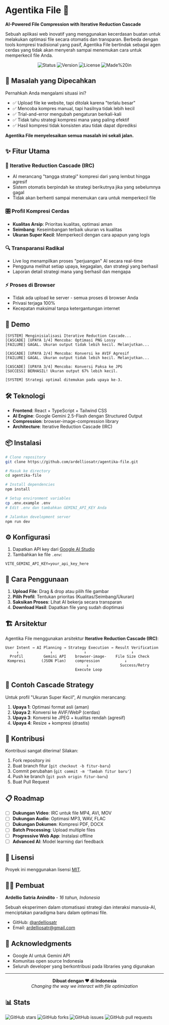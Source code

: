 # Agentika File 🤖

**AI-Powered File Compression with Iterative Reduction Cascade**

Sebuah aplikasi web inovatif yang menggunakan kecerdasan buatan untuk melakukan optimasi file secara otomatis dan transparan. Berbeda dengan tools kompresi tradisional yang pasif, Agentika File bertindak sebagai agen cerdas yang tidak akan menyerah sampai menemukan cara untuk memperkecil file Anda.

<div align="center">
  
  ![Status](https://img.shields.io/badge/status-active-brightgreen)
  ![Version](https://img.shields.io/badge/version-1.0-blue)
  ![License](https://img.shields.io/badge/license-MIT-green)
  ![Made%20in](https://img.shields.io/badge/made%20in-Indonesia-red)

</div>

## 🎯 Masalah yang Dipecahkan

Pernahkah Anda mengalami situasi ini?
- ✅ Upload file ke website, tapi ditolak karena "terlalu besar"
- ✅ Mencoba kompres manual, tapi hasilnya tidak lebih kecil
- ✅ Trial-and-error mengubah pengaturan berkali-kali
- ✅ Tidak tahu strategi kompresi mana yang paling efektif
- ✅ Hasil kompresi tidak konsisten atau tidak dapat diprediksi

**Agentika File menyelesaikan semua masalah ini sekali jalan.**

## ✨ Fitur Utama

### 🧠 Iterative Reduction Cascade (IRC)
- AI merancang "tangga strategi" kompresi dari yang lembut hingga agresif
- Sistem otomatis berpindah ke strategi berikutnya jika yang sebelumnya gagal
- Tidak akan berhenti sampai menemukan cara untuk memperkecil file

### 🎛️ Profil Kompresi Cerdas
- **Kualitas Arsip**: Prioritas kualitas, optimasi aman
- **Seimbang**: Keseimbangan terbaik ukuran vs kualitas  
- **Ukuran Super Kecil**: Memperkecil dengan cara apapun yang logis

### 🔍 Transparansi Radikal
- Live log menampilkan proses "perjuangan" AI secara real-time
- Pengguna melihat setiap upaya, kegagalan, dan strategi yang berhasil
- Laporan detail strategi mana yang berhasil dan mengapa

### ⚡ Proses di Browser
- Tidak ada upload ke server - semua proses di browser Anda
- Privasi terjaga 100%
- Kecepatan maksimal tanpa ketergantungan internet

## 🚀 Demo

```
[SYSTEM] Menginisialisasi Iterative Reduction Cascade...
[CASCADE] [UPAYA 1/4] Mencoba: Optimasi PNG Lossy
[FAILURE] GAGAL. Ukuran output tidak lebih kecil. Melanjutkan...

[CASCADE] [UPAYA 2/4] Mencoba: Konversi ke AVIF Agresif  
[FAILURE] GAGAL. Ukuran output tidak lebih kecil. Melanjutkan...

[CASCADE] [UPAYA 3/4] Mencoba: Konversi Paksa ke JPG
[SUCCESS] BERHASIL! Ukuran output 67% lebih kecil.

[SYSTEM] Strategi optimal ditemukan pada upaya ke-3.
```

## 🛠️ Teknologi

- **Frontend**: React + TypeScript + Tailwind CSS
- **AI Engine**: Google Gemini 2.5-Flash dengan Structured Output
- **Compression**: browser-image-compression library
- **Architecture**: Iterative Reduction Cascade (IRC)

## 📦 Instalasi

```bash
# Clone repository
git clone https://github.com/ardelliosatr/agentika-file.git

# Masuk ke directory
cd agentika-file

# Install dependencies  
npm install

# Setup environment variables
cp .env.example .env
# Edit .env dan tambahkan GEMINI_API_KEY Anda

# Jalankan development server
npm run dev
```

## ⚙️ Konfigurasi

1. Dapatkan API key dari [Google AI Studio](https://aistudio.google.com/)
2. Tambahkan ke file `.env`:
```env
VITE_GEMINI_API_KEY=your_api_key_here
```

## 🎯 Cara Penggunaan

1. **Upload File**: Drag & drop atau pilih file gambar
2. **Pilih Profil**: Tentukan prioritas (Kualitas/Seimbang/Ukuran)  
3. **Saksikan Proses**: Lihat AI bekerja secara transparan
4. **Download Hasil**: Dapatkan file yang sudah dioptimasi

## 🏗️ Arsitektur

Agentika File menggunakan arsitektur **Iterative Reduction Cascade (IRC)**:

```
User Intent → AI Planning → Strategy Execution → Result Verification
     ↓              ↓              ↓                    ↓
  Profil         Gemini API    browser-image-    File Size Check
 Kompresi       (JSON Plan)    compression           ↓
                                    ↓              Success/Retry
                               Execute Loop
```

## 🧪 Contoh Cascade Strategy

Untuk profil "Ukuran Super Kecil", AI mungkin merancang:

1. **Upaya 1**: Optimasi format asli (aman)
2. **Upaya 2**: Konversi ke AVIF/WebP (cerdas)
3. **Upaya 3**: Konversi ke JPEG + kualitas rendah (agresif)
4. **Upaya 4**: Resize + kompresi (drastis)

## 🤝 Kontribusi

Kontribusi sangat diterima! Silakan:

1. Fork repository ini
2. Buat branch fitur (`git checkout -b fitur-baru`)
3. Commit perubahan (`git commit -m 'Tambah fitur baru'`)
4. Push ke branch (`git push origin fitur-baru`)  
5. Buat Pull Request

## 📋 Roadmap

- [ ] **Dukungan Video**: IRC untuk file MP4, AVI, MOV
- [ ] **Dukungan Audio**: Optimasi MP3, WAV, FLAC
- [ ] **Dukungan Dokumen**: Kompresi PDF, DOCX
- [ ] **Batch Processing**: Upload multiple files
- [ ] **Progressive Web App**: Instalasi offline
- [ ] **Advanced AI**: Model learning dari feedback

## 📄 Lisensi

Proyek ini menggunakan lisensi [MIT](LICENSE).

## 👨‍💻 Pembuat

**Ardellio Satria Anindito** - *16 tahun, Indonesia*

Sebuah eksperimen dalam otomatisasi strategi dan interaksi manusia-AI, menciptakan paradigma baru dalam optimasi file.

- GitHub: [@ardelliosatr](https://github.com/ardelliosatr)
- Email: ardelliosatr@gmail.com

## 🙏 Acknowledgments

- Google AI untuk Gemini API
- Komunitas open source Indonesia
- Seluruh developer yang berkontribusi pada libraries yang digunakan

---

<div align="center">
  <b>Dibuat dengan ❤️ di Indonesia</b>
  <br>
  <i>Changing the way we interact with file optimization</i>
</div>

## 📊 Stats

![GitHub stars](https://img.shields.io/github/stars/ardelliosatr/agentika-file?style=social)
![GitHub forks](https://img.shields.io/github/forks/ardelliosatr/agentika-file?style=social)
![GitHub issues](https://img.shields.io/github/issues/ardelliosatr/agentika-file)
![GitHub pull requests](https://img.shields.io/github/issues-pr/ardelliosatr/agentika-file)